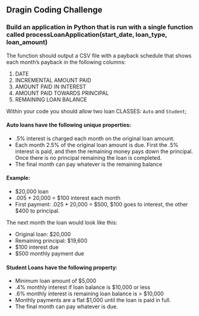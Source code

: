 ## Dragin Coding Challenge

### Build an application in Python that is run with a single function called processLoanApplication(start_date, loan_type, loan_amount)
The function should output a CSV file with a payback schedule that shows each month’s payback in the following columns:
1. DATE
2. INCREMENTAL AMOUNT PAID
3. AMOUNT PAID IN INTEREST
4. AMOUNT PAID TOWARDS PRINCIPAL
5. REMAINING LOAN BALANCE

Within your code you should allow two loan CLASSES: `Auto` and `Student`;

#### Auto loans have the following unique properties:
* .5% interest is charged each month on the original loan amount.
*  Each month 2.5% of the original loan amount is due. First the .5% interest is paid, and then the remaining money pays down the principal. Once there is no principal remaining the loan is completed.
* The final month can pay whatever is the remaining balance
#### Example:
* $20,000 loan
* .005 * 20,000 = $100 interest each month
* First payment: .025 * 20,000 = $500, $100 goes to interest, the other $400 to principal.

The next month the loan would look like this:
* Original loan: $20,000
* Remaining principal: $19,600
* $100 interest due
* $500 monthly payment due

#### Student Loans have the following property:
* Minimum loan amount of $5,000
* .4% monthly interest if loan balance is $10,000 or less
* .6% monthly interest is remaining loan balance is &gt; $10,000
* Monthly payments are a flat $1,000 until the loan is paid in full.
* The final month can pay whatever is due.
